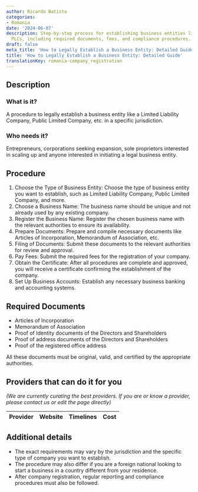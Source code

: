 ```yaml
---
author: Ricardo Batista
categories:
- Romania
date: '2024-06-07'
description: Step-by-step process for establishing business entities like LLCs or
  PLCs, including required documents, fees, and compliance procedures.
draft: false
meta_title: 'How to Legally Establish a Business Entity: Detailed Guide'
title: 'How to Legally Establish a Business Entity: Detailed Guide'
translationKey: romania-company_registration
---
```



## Description
### What is it?
A procedure to legally establish a business entity like a Limited Liability Company, Public Limited Company, etc. in a specific jurisdiction.

### Who needs it?
Entrepreneurs, corporations seeking expansion, sole proprietors interested in scaling up and anyone interested in initiating a legal business entity.

## Procedure

1. Choose the Type of Business Entity: Choose the type of business entity you want to establish, such as Limited Liability Company, Public Limited Company, and more.
2. Choose a Business Name: The business name should be unique and not already used by any existing company.
3. Register the Business Name: Register the chosen business name with the relevant authorities to ensure its availability.
4. Prepare Documents: Prepare and compile necessary documents like Articles of Incorporation, Memorandum of Association, etc.
5. Filing of Documents: Submit these documents to the relevant authorities for review and approval.
6. Pay Fees: Submit the required fees for the registration of your company.
7. Obtain the Certificate: After all procedures are complete and approved, you will receive a certificate confirming the establishment of the company.
8. Set Up Business Accounts: Establish any necessary business banking and accounting systems.

## Required Documents
- Articles of Incorporation
- Memorandum of Association
- Proof of Identity documents of the Directors and Shareholders
- Proof of address documents of the Directors and Shareholders
- Proof of the registered office address

All these documents must be original, valid, and certified by the appropriate authorities.


## Providers that can do it for you

_(We are currently curating the best providers. If you are or know a provider, please contact us or edit the page directly)_

| Provider        |     Website     |     Timelines    |       Cost      |
| --------------- | --------------- |  :-------------: | :-------------: |

## Additional details
- The exact requirements may vary by the jurisdiction and the specific type of company you want to establish.
- The procedure may also differ if you are a foreign national looking to start a business in a country different from your residence.
- After company registration, regular reporting and compliance procedures must also be followed.